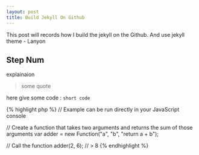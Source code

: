 ```yaml
---
layout: post
title: Build Jekyll On Github
---
```


<div class="message">
  This post will records how I build the jekyll on the Github. And use jekyll theme - Lanyon
</div> 

## Step Num

explainaion

  > some quote

here give some code : `short code`

{% highlight php %}
// Example can be run directly in your JavaScript console

// Create a function that takes two arguments and returns the sum of those arguments
var adder = new Function("a", "b", "return a + b");

// Call the function
adder(2, 6);
// > 8
{% endhighlight %}